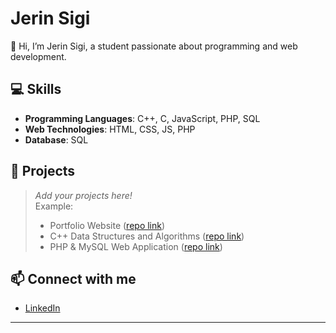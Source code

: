 # Jerin Sigi

👋 Hi, I’m Jerin Sigi, a student passionate about programming and web development.

## 💻 Skills

- **Programming Languages**: C++, C, JavaScript, PHP, SQL
- **Web Technologies**: HTML, CSS, JS, PHP
- **Database**: SQL

## 🚀 Projects

> _Add your projects here!_  
> Example:
> - Portfolio Website ([repo link](#))
> - C++ Data Structures and Algorithms ([repo link](#))
> - PHP & MySQL Web Application ([repo link](#))

## 📫 Connect with me

- [LinkedIn](https://www.linkedin.com/in/jerin-sigi/)

---
